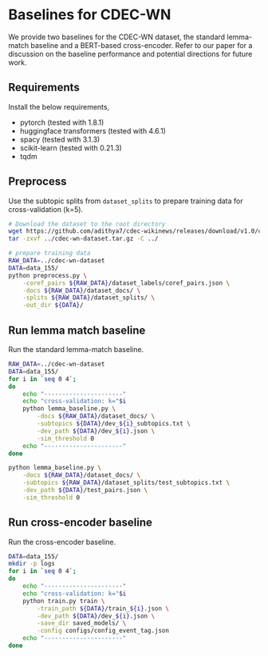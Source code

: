 # Baselines for CDEC-WN

We provide two baselines for the CDEC-WN dataset, the standard lemma-match baseline and a BERT-based cross-encoder. Refer to our paper for a discussion on the baseline performance and potential directions for future work.

## Requirements

Install the below requirements,

* pytorch (tested with 1.8.1)
* huggingface transformers (tested with 4.6.1)
* spacy (tested with 3.1.3)
* scikit-learn (tested with 0.21.3)
* tqdm

## Preprocess

Use the subtopic splits from `dataset_splits` to prepare training data for cross-validation (k=5).

```bash
# Download the dataset to the root directory
wget https://github.com/adithya7/cdec-wikinews/releases/download/v1.0/cdec-wn-dataset.tar.gz -P ../
tar -zxvf ../cdec-wn-dataset.tar.gz -C ../
```

```bash
# prepare training data
RAW_DATA=../cdec-wn-dataset
DATA=data_155/
python preprocess.py \
    -coref_pairs ${RAW_DATA}/dataset_labels/coref_pairs.json \
    -docs ${RAW_DATA}/dataset_docs/ \
    -splits ${RAW_DATA}/dataset_splits/ \
    -out_dir ${DATA}/
```

## Run lemma match baseline

Run the standard lemma-match baseline.

```bash
RAW_DATA=../cdec-wn-dataset
DATA=data_155/
for i in `seq 0 4`;
do
    echo "----------------------"
    echo "cross-validation: k="$i
    python lemma_baseline.py \
        -docs ${RAW_DATA}/dataset_docs/ \
        -subtopics ${DATA}/dev_${i}_subtopics.txt \
        -dev_path ${DATA}/dev_${i}.json \
        -sim_threshold 0
    echo "----------------------"
done

python lemma_baseline.py \
    -docs ${RAW_DATA}/dataset_docs/ \
    -subtopics ${RAW_DATA}/dataset_splits/test_subtopics.txt \
    -dev_path ${DATA}/test_pairs.json \
    -sim_threshold 0
```

## Run cross-encoder baseline

Run the cross-encoder baseline.

```bash
DATA=data_155/
mkdir -p logs
for i in `seq 0 4`;
do
    echo "----------------------"
    echo "cross-validation: k="$i
    python train.py train \
        -train_path ${DATA}/train_${i}.json \
        -dev_path ${DATA}/dev_${i}.json \
        -save_dir saved_models/ \
        -config configs/config_event_tag.json
    echo "----------------------"
done
```
